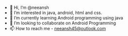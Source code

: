 - 👋 Hi, I’m @neeansh
- 👀 I’m interested in java, android, html and css.
- 🌱 I’m currently learning Android programming using java
- 💞️ I’m looking to collaborate on Android Programming
- 📫 How to reach me - neeansh45@outlook.com

<!---
neeansh/neeansh is a ✨ special ✨ repository because its `README.md` (this file) appears on your GitHub profile.
You can click the Preview link to take a look at your changes.
--->
